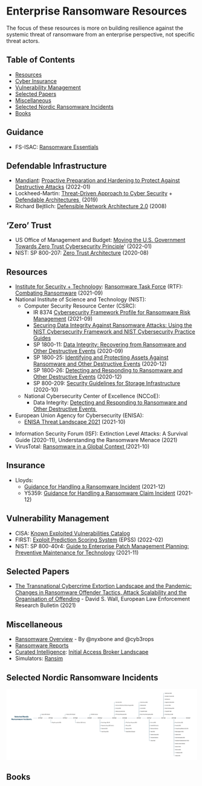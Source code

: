 # Enterprise Ransomware Resources
The focus of these resources is more on building resilience against the systemic threat of ransomware from an enterprise perspective, not specific threat actors.

## Table of Contents
   * [Resources]()
   * [Cyber Insurance]()
   * [Vulnerability Management]()
   * [Selected Papers]()
   * [Miscellaneous]()
   * [Selected Nordic Ransomware Incidents]()
   * [Books]()

## Guidance
* FS-ISAC: [Ransomware Essentials](https://www.fsisac.com/ransomware-essentials)

## Defendable Infrastructure
* [Mandiant](https://www.mandiant.com/): [Proactive Preparation and Hardening to Protect Against Destructive Attacks](https://www.mandiant.com/resources/protect-against-destructive-attacks) (2022-01)
* Lockheed-Martin: [Threat-Driven Approach to Cyber Security](https://www.lockheedmartin.com/content/dam/lockheed-martin/rms/documents/cyber/LM-White-Paper-Threat-Driven-Approach.pdf) + [Defendable Architectures ](https://www.lockheedmartin.com/content/dam/lockheed-martin/rms/documents/cyber/LM-White-Paper-Defendable-Architectures.pdf) (2019)
* Richard Bejtlich: [Defensible Network Architecture 2.0](https://taosecurity.blogspot.com/2008/01/defensible-network-architecture-20.html) (2008)

## ‘Zero’ Trust
* US Office of Management and Budget: [Moving the U.S. Government Towards Zero Trust Cybersecurity Principle](https://www.whitehouse.gov/wp-content/uploads/2022/01/M-22-09.pdf)' (2022-01)
* NIST: SP 800-207: [Zero Trust Architecture](https://www.nist.gov/publications/zero-trust-architecture) (2020-08)

## Resources
* [Institute for Security + Technology](https://securityandtechnology.org/): [Ransomware Task Force](https://securityandtechnology.org/ransomwaretaskforce/) (RTF): [Combating Ransomware](https://securityandtechnology.org/ransomwaretaskforce/report/) (2021-09)
* National Institute of Science and Technology (NIST):
	* Computer Security Resource Center (CSRC):
		- IR 8374 [Cybersecurity Framework Profile for Ransomware Risk Management](https://csrc.nist.gov/publications/detail/nistir/8374/draft) (2021-09)
		- [Securing Data Integrity Against Ransomware Attacks: Using the NIST Cybersecurity Framework and NIST Cybersecurity Practice Guides](https://csrc.nist.gov/publications/detail/white-paper/2020/10/01/securing-data-integrity-against-ransomware-attacks/draft)
		- SP 1800-11: [Data Integrity: Recovering from Ransomware and Other Destructive Events](https://csrc.nist.gov/publications/detail/sp/1800-11/final) (2020-09)
		- SP 1800-25: [Identifying and Protecting Assets Against Ransomware and Other Destructive Events](https://csrc.nist.gov/publications/detail/sp/1800-25/final) (2020-12)
		- SP 1800-26: [Detecting and Responding to Ransomware and Other Destructive Events](https://csrc.nist.gov/publications/detail/sp/1800-26/final) (2020-12)
		- SP 800-209: [Security Guidelines for Storage Infrastructure](https://csrc.nist.gov/publications/detail/sp/800-209/final) (2020-10)
	* National Cybersecurity Center of Excellence (NCCoE):
		- Data Integrity: [Detecting and Responding to Ransomware and Other Destructive Events ](https://www.nccoe.nist.gov/data-integrity-detecting-and-responding-ransomware-and-other-destructive-events)
* European Union Agency for Cybersecurity (ENISA):
	- [ENISA Threat Landscape 2021](https://www.enisa.europa.eu/publications/enisa-threat-landscape-2021) (2021-10)
- Information Security Forum (ISF): Extinction Level Attacks: A Survival Guide (2020-11), Understanding the Ransomware Menace (2021)
- VirusTotal: [Ransomware in a Global Context ](https://www.virustotal.com/go/ransomware-in-a-global-context-2021)(2021-10) 

## Insurance
* Lloyds:
	- [Guidance for Handling a Ransomware Incident](https://www.lmalloyds.com/LMA/News/Blog/guidance_101221.aspx) (2021-12)
	- Y5359: [Guidance for Handling a Ransomware Claim Incident](https://assets.lloyds.com/media/152f8157-8c79-42b1-8a41-792b3dbc88dd/Y5359-Guidance-for-handling-a-ransomware-claim-incident.pdf) (2021-12)

## Vulnerability Management 
* CISA: [Known Exploited Vulnerabilities Catalog](https://www.cisa.gov/known-exploited-vulnerabilities-catalog)
* FIRST: [Exploit Prediction Scoring System](https://www.first.org/epss/) (EPSS) (2022-02)
 * NIST: SP 800-40r4: [Guide to Enterprise Patch Management Planning: Preventive Maintenance for Technology](https://csrc.nist.gov/publications/detail/sp/800-40/rev-4/draft) (2021-11)

## Selected Papers
* [The Transnational Cybercrime Extortion Landscape and the Pandemic: Changes in Ransomware Offender Tactics, Attack Scalability and the Organisation of Offending](https://papers.ssrn.com/sol3/papers.cfm?abstract_id=3908159) - David S. Wall, European Law Enforcement Research Bulletin (2021)

## Miscellaneous
  * [Ransomware Overview](https://docs.google.com/spreadsheets/d/1TWS238xacAto-fLKh1n5uTsdijWdCEsGIM0Y0Hvmc5g/pubhtml) - By @nyxbone and @cyb3rops
 * [Ransomware Reports](https://github.com/d4rk-d4nph3/Ransomware-Reports)
* [Curated Intelligence](https://www.curatedintel.org/): [Initial Access Broker Landscape](https://github.com/curated-intel/Initial-Access-Broker-Landscape)
* Simulators: [Ransim](https://id-ransomware.malwarehunterteam.com/)

## Selected Nordic Ransomware Incidents
![Selected Nordic Ransomware Incidents](https://github.com/oddbjorn/ransomware/blob/main/Selected%20Nordic%20Ransomware%20Incidents.png)
## Books
